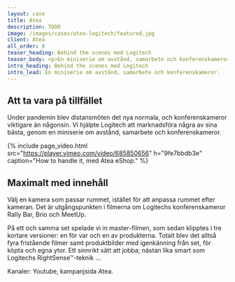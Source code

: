 ```yaml
---
layout: case
title: Atea
description: TODO
image: /images/cases/atea-logitech/featured.jpg
client: Atea
all_order: 8
teaser_heading: Behind the scenes med Logitech
teaser_body: <p>En miniserie om avstånd, samarbete och konferenskameror.</p>
intro_heading: Behind the scenes med Logitech
intro_lead: En miniserie om avstånd, samarbete och konferenskameror.
---
```


## Att ta vara på tillfället

Under pandemin blev distansmöten det nya normala, och konferenskameror viktigare än någonsin. Vi hjälpte Logitech att marknadsföra några av sina bästa, genom en miniserie om avstånd, samarbete och konferenskameror.

{%
  include page_video.html
  src="https://player.vimeo.com/video/685850656"
  h="9fe7bbdb3e"
  caption="How to handle it, med Atea eShop."
%}

## Maximalt med innehåll

Välj en kamera som passar rummet, istället för att anpassa rummet efter kameran. Det är utgångspunkten i filmerna om Logitechs konferenskameror Rally Bar, Brio och MeetUp.

På ett och samma set spelade vi in master-filmen, som sedan klipptes i tre kortare versioner: en för var och en av produkterna. Totalt blev det alltså fyra fristående filmer samt produktbilder med igenkänning från set, för köpta och egna ytor. Ett sinnrikt sätt att jobba; nästan lika smart som Logitechs RightSense™-teknik …

Kanaler: Youtube, kampanjsida Atea.
